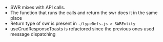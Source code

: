[//]: # (TODO: Write this out)
- SWR mixes with API calls.
- The function that runs the calls and return the swr does it in the same place
- Return type of swr is present in ```./typeDefs.js > SWREntity```
- useCrudResponseToasts is refactored since the previous ones used message dispatching